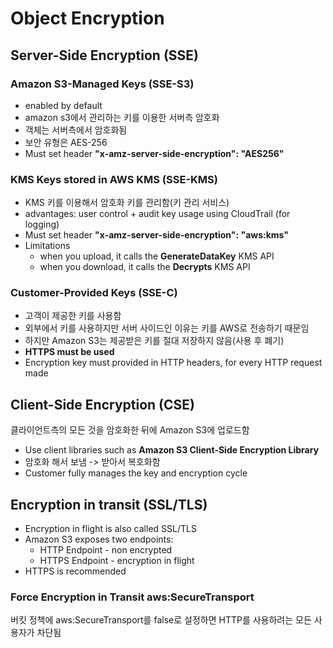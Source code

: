 # Object Encryption
## Server-Side Encryption (SSE)

### Amazon S3-Managed Keys (SSE-S3)
- enabled by default
- amazon s3에서 관리하는 키를 이용한 서버측 암호화
- 객체는 서버측에서 암호화됨
- 보안 유형은 AES-256
- Must set header **"x-amz-server-side-encryption": "AES256"**

### KMS Keys stored in AWS KMS (SSE-KMS)
- KMS 키를 이용해서 암호화 키를 관리함(키 관리 서비스)
- advantages: user control + audit key usage using CloudTrail (for logging)
- Must set header **"x-amz-server-side-encryption": "aws:kms"**
- Limitations
	- when you upload, it calls the **GenerateDataKey** KMS API
	- when you download, it calls the **Decrypts** KMS API

### Customer-Provided Keys (SSE-C)
- 고객이 제공한 키를 사용함
- 외부에서 키를 사용하지만 서버 사이드인 이유는 키를 AWS로 전송하기 때문임
- 하지만 Amazon S3는 제공받은 키를 절대 저장하지 않음(사용 후 폐기)
- **HTTPS must be used**
- Encryption key must provided in HTTP headers, for every HTTP request made

## Client-Side Encryption (CSE)
클라이언트측의 모든 것을 암호화한 뒤에 Amazon S3에 업로드함

- Use client libraries such as **Amazon S3 Client-Side Encryption Library**
- 암호화 해서 보냄 -> 받아서 복호화함
- Customer fully manages the key and encryption cycle

## Encryption in transit (SSL/TLS)
- Encryption in flight is also called SSL/TLS
- Amazon S3 exposes two endpoints:
	- HTTP Endpoint - non encrypted
	- HTTPS Endpoint - encryption in flight
- HTTPS is recommended

### Force Encryption in Transit aws:SecureTransport
버킷 정책에 aws:SecureTransport를 false로 설정하면 HTTP를 사용하려는 모든 사용자가 차단됨